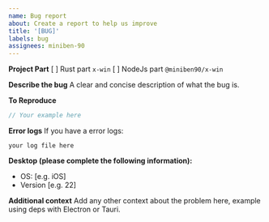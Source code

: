 ```yaml
---
name: Bug report
about: Create a report to help us improve
title: '[BUG]'
labels: bug
assignees: miniben-90
---
```


**Project Part**
[ ] Rust part `x-win`
[ ] NodeJs part `@miniben90/x-win`

**Describe the bug**
A clear and concise description of what the bug is.

**To Reproduce**

```typescript
// Your example here
```

**Error logs**
If you have a error logs:

```text
your log file here
```

**Desktop (please complete the following information):**

- OS: [e.g. iOS]
- Version [e.g. 22]

**Additional context**
Add any other context about the problem here, example using deps with Electron or Tauri.
